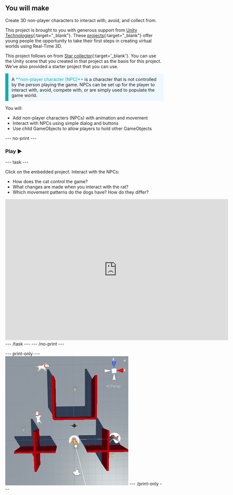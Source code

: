 ## You will make

Create 3D non-player characters to interact with, avoid, and collect from.

This project is brought to you with generous support from [Unity Technologies](https://unity.com/){:target="_blank"}.  These [projects](https://projects.raspberrypi.org/en/pathways/unity-intro){:target="_blank"} offer young people the opportunity to take their first steps in creating virtual worlds using Real-Time 3D.

This project follows on from [Star collector](https://projects.raspberrypi.org/en/projects/star-collector){:target='_blank'}. You can use the Unity scene that you created in that project as the basis for this project. We’ve also provided a starter project that you can use.

<p style="border-left: solid; border-width:10px; border-color: #0faeb0; background-color: aliceblue; padding: 10px;">
A <span style="color: #0faeb0">**non-player character (NPC)**</span> is a character that is not controlled by the person playing the game. NPCs can be set up for the player to interact with, avoid, compete with, or are simply used to populate the game world.
</p>

You will:
+ Add non-player characters (NPCs) with animation and movement
+ Interact with NPCs using simple dialog and buttons
+ Use child GameObjects to allow players to hold other GameObjects

--- no-print ---

### Play ▶️

--- task ---

Click on the embedded project. Interact with the NPCs:
+ How does the cat control the game?
+ What changes are made when you interact with the rat?
+ Which movement patterns do the dogs have? How do they differ?

<iframe allowtransparency="true" width="710" height="450" src="https://raspberrypilearning.github.io/unity-webgl/npc-basic" frameborder="0"></iframe> --- /task --- --- /no-print ---

--- print-only --- ![The Scene view with a top-down angle showing the scene with Player character, Gamemaster, two enemy dogs, and an ally rat. There are wall obstacles and three stars to collect. The Player and rat have shields on them.](images/showcase_static.png) --- /print-only ---
